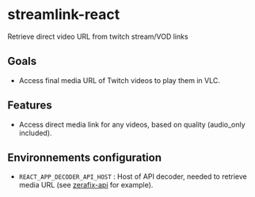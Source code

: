 # streamlink-react
Retrieve direct video URL from twitch stream/VOD links

## Goals
- Access final media URL of Twitch videos to play them in VLC. 

## Features
- Access direct media link for any videos, based on quality (audio_only included).

## Environnements configuration
- `REACT_APP_DECODER_API_HOST` : Host of API decoder, needed to retrieve media URL (see [zerafix-api](https://github.com/BernardJeremy/zeraflix-api) for example). 
